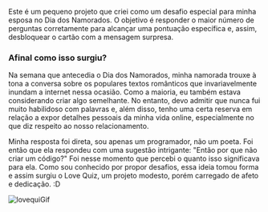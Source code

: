 Este é um pequeno projeto que criei como um desafio especial para minha esposa no Dia dos Namorados. O objetivo é responder o maior número de perguntas corretamente para alcançar uma pontuação específica e, assim, desbloquear o cartão com a mensagem surpresa. 

### Afinal como isso surgiu? 

Na semana que antecedia o Dia dos Namorados, minha namorada trouxe à tona a conversa sobre os populares textos românticos que invariavelmente inundam a internet nessa ocasião. Como a maioria, eu também estava considerando criar algo semelhante. No entanto, devo admitir que nunca fui muito habilidoso com palavras e, além disso, tenho uma certa reserva em relação a expor detalhes pessoais da minha vida online, especialmente no que diz respeito ao nosso relacionamento.

Minha resposta foi direta, sou apenas um programador, não um poeta. Foi então que ela respondeu com uma sugestão intrigante: "Então por que não criar um código?" Foi nesse momento que percebi o quanto isso significava para ela. Como sou conhecido por propor desafios, essa ideia tomou forma e assim surgiu o Love Quiz, um projeto modesto, porém carregado de afeto e dedicação. :D

![lovequiGif](https://user-images.githubusercontent.com/47543698/178126288-7c0d063e-90e1-4b82-b075-2b2dc1c32b1c.gif)
